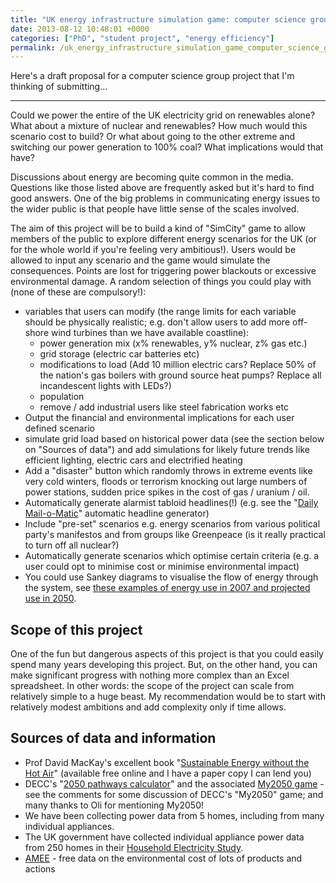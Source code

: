 ```yaml
---
title: "UK energy infrastructure simulation game: computer science group project proposal"
date: 2013-08-12 10:48:01 +0000
categories: ["PhD", "student project", "energy efficiency"]
permalink: /uk_energy_infrastructure_simulation_game_computer_science_group
---
```

Here's a draft proposal for a computer science group project that I'm
thinking of submitting...

------------------------------------------------------------------------

Could we power the entire of the UK electricity grid on renewables
alone? What about a mixture of nuclear and renewables? How much would
this scenario cost to build? Or what about going to the other extreme
and switching our power generation to 100% coal? What implications would
that have?

Discussions about energy are becoming quite common in the media.
Questions like those listed above are frequently asked but it's hard to
find good answers. One of the big problems in communicating energy
issues to the wider public is that people have little sense of the
scales involved.

The aim of this project will be to build a kind of "SimCity" game to
allow members of the public to explore different energy scenarios for
the UK (or for the whole world if you're feeling very ambitious!). Users
would be allowed to input any scenario and the game would simulate the
consequences. Points are lost for triggering power blackouts or
excessive environmental damage. <!--break--> A random selection of
things you could play with (none of these are compulsory!):

-   variables that users can modify (the range limits for each variable
    should be physically realistic; e.g. don't allow users to add more
    off-shore wind turbines than we have available coastline):
    -   power generation mix (x% renewables, y% nuclear, z% gas etc.)
    -   grid storage (electric car batteries etc)
    -   modifications to load (Add 10 million electric cars? Replace 50%
        of the nation's gas boilers with ground source heat pumps?
        Replace all incandescent lights with LEDs?)
    -   population
    -   remove / add industrial users like steel fabrication works etc
-   Output the financial and environmental implications for each user
    defined scenario
-   simulate grid load based on historical power data (see the section
    below on "Sources of data") and add simulations for likely future
    trends like efficient lighting, electric cars and electrified
    heating
-   Add a "disaster" button which randomly throws in extreme events like
    very cold winters, floods or terrorism knocking out large numbers of
    power stations, sudden price spikes in the cost of gas / uranium
    / oil.
-   Automatically generate alarmist tabloid headlines(!) (e.g. see the
    "[Daily Mail-o-Matic](http://www.qwghlm.co.uk/toys/dailymail/)"
    automatic headline generator)
-   Include "pre-set" scenarios e.g. energy scenarios from various
    political party's manifestos and from groups like Greenpeace (is it
    really practical to turn off all nuclear?)
-   Automatically generate scenarios which optimise certain
    criteria (e.g. a user could opt to minimise cost or minimise
    environmental impact)
-   You could use Sankey diagrams to visualise the flow of energy
    through the system, see [these examples of energy use in 2007 and
    projected use in
    2050](http://www.sankey-diagrams.com/uk-2050-energy-flow-sankey-diagram/).

Scope of this project
---------------------

One of the fun but dangerous aspects of this project is that you could
easily spend many years developing this project. But, on the other hand,
you can make significant progress with nothing more complex than an
Excel spreadsheet. In other words: the scope of the project can scale
from relatively simple to a huge beast. My recommendation would be to
start with relatively modest ambitions and add complexity only if time
allows.

Sources of data and information
-------------------------------

-   Prof David MacKay's excellent book "[Sustainable Energy without the
    Hot Air](http://www.withouthotair.com/)" (available free online and
    I have a paper copy I can lend you)
-   DECC's "[2050 pathways
    calculator](http://2050-calculator-tool.decc.gov.uk)" and the
    associated [My2050 game](http://my2050.decc.gov.uk/) - see the
    comments for some discussion of DECC's "My2050" game; and many
    thanks to Oli for mentioning My2050!
-   We have been collecting power data from 5 homes, including from many
    individual appliances.
-   The UK government have collected individual appliance power data
    from 250 homes in their [Household Electricity
    Study](http://randd.defra.gov.uk/Default.aspx?Menu=Menu&Module=More&Location=None&Completed=0&ProjectID=17359).
-   [AMEE](https://www.amee.com/) - free data on the environmental cost
    of lots of products and actions


